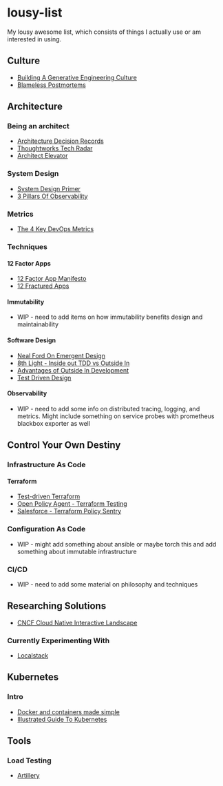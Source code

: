 # lousy-list
My lousy awesome list, which consists of things I actually use or am interested in using.

## Culture

* [Building A Generative Engineering Culture](https://changelog.com/posts/how-to-build-a-generative-engineering-culture)
* [Blameless Postmortems](https://codeascraft.com/2012/05/22/blameless-postmortems/)

## Architecture

### Being an architect

* [Architecture Decision Records](https://adr.github.io)
* [Thoughtworks Tech Radar](https://www.thoughtworks.com/radar)
* [Architect Elevator](https://martinfowler.com/articles/architect-elevator.html)

### System Design

* [System Design Primer](https://github.com/donnemartin/system-design-primer)
* [3 Pillars Of Observability](https://www.oreilly.com/library/view/distributed-systems-observability/9781492033431/ch04.html)

### Metrics

* [The 4 Key DevOps Metrics](https://stelligent.com/2018/12/21/measuring-devops-success-with-four-key-metrics/)

### Techniques

#### 12 Factor Apps

* [12 Factor App Manifesto](https://12factor.net)
* [12 Fractured Apps](https://medium.com/@kelseyhightower/12-fractured-apps-1080c73d481c)

#### Immutability

* WIP - need to add items on how immutability benefits design and maintainability

#### Software Design

* [Neal Ford On Emergent Design](https://www.ibm.com/developerworks/library/j-eaed19/index.html)
* [8th Light - Inside out TDD vs Outside In](https://8thlight.com/blog/georgina-mcfadyen/2016/06/27/inside-out-tdd-vs-outside-in.html)
* [Advantages of Outside In Development](https://codurance.com/2017/10/23/outside-in-design/)
* [Test Driven Design](http://www.drdobbs.com/architecture-and-design/test-driven-design/240168102)

#### Observability

* WIP - need to add some info on distributed tracing, logging, and metrics. Might include something on service probes with prometheus blackbox exporter as well

## Control Your Own Destiny

### Infrastructure As Code

#### Terraform

* [Test-driven Terraform](https://www.contino.io/insights/top-3-terraform-testing-strategies-for-ultra-reliable-infrastructure-as-code)
* [Open Policy Agent - Terraform Testing](https://www.openpolicyagent.org/docs/v0.11.0/terraform/)
* [Salesforce - Terraform Policy Sentry](https://github.com/salesforce/policy_sentry)

### Configuration As Code

* WIP - might add something about ansible or maybe torch this and add something about immutable infrastructure

### CI/CD

* WIP - need to add some material on philosophy and techniques

## Researching Solutions

* [CNCF Cloud Native Interactive Landscape](https://landscape.cncf.io)

### Currently Experimenting With

* [Localstack](https://github.com/zpratt/localstack-experiments)

## Kubernetes

### Intro

* [Docker and containers made simple](https://etherealmind.com/basics-docker-containers-hypervisors-coreos/)
* [Illustrated Guide To Kubernetes](https://www.youtube.com/watch?v=4ht22ReBjno)

## Tools

### Load Testing

* [Artillery](https://artillery.io/)
